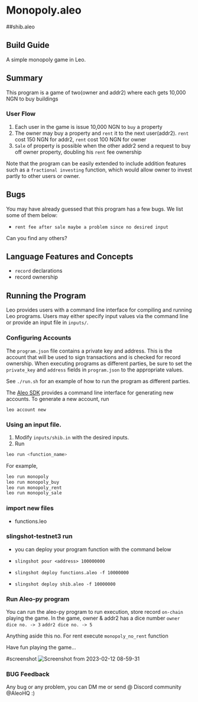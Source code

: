 # Monopoly.aleo

##shib.aleo 

## Build Guide
<!-- # 🏦 Monopoly Game -->


A simple monopoly game in Leo.

## Summary

This program is a game of two(owner and addr2) where each gets 10,000 NGN to buy buildings

### User Flow
1. Each user in the game is issue 10,000 NGN to `buy` a property
2. The owner may buy a property and `rent` it to the next user(addr2). `rent` cost 150 NGN for addr2, `rent` cost 100 NGN for owner
3. `Sale` of property is possible when the other addr2 send a request to buy off owner property, doubling his `rent` fee ownership

Note that the program can be easily extended to include addition features such as a `fractional investing` function, which would allow owner to invest partly to other users or owner.

## Bugs

You may have already guessed that this program has a few bugs. We list some of them below: 
- `rent fee after sale maybe a problem since no desired input`

Can you find any others?

## Language Features and Concepts
- `record` declarations
- record ownership

## Running the Program

Leo provides users with a command line interface for compiling and running Leo programs.
Users may either specify input values via the command line or provide an input file in `inputs/`.

### Configuring Accounts
The `program.json` file contains a private key and address.
This is the account that will be used to sign transactions and is checked for record ownership.
When executing programs as different parties, be sure to set the `private_key` and `address` fields in `program.json` to the appropriate values.


See `./run.sh` for an example of how to run the program as different parties.


The [Aleo SDK](https://github.com/AleoHQ/leo/tree/testnet3) provides a command line interface for generating new accounts.
To generate a new account, run
```
leo account new
```


### Using an input file.
1. Modify `inputs/shib.in` with the desired inputs.
2. Run
```bash
leo run <function_name>
```
For example,
```bash
leo run monopoly
leo run monopoly_buy
leo run monopoly_rent
leo run monopoly_sale
```

### import new files
- functions.leo


### slingshot-testnet3 run
- you can deploy your program function with the command below

- ``` slingshot pour <address> 100000000 ```
- ``` slingshot deploy functions.aleo -f 10000000 ```
- ``` slingshot deploy shib.aleo -f 10000000 ```


### Run Aleo-py program
You can run the aleo-py program to run execution, store record `on-chain` 
playing the game. 
In the game, owner & addr2 has a dice number
`owner dice no. -> 3`
`addr2 dice no. -> 5`

Anything aside this no. For rent execute `monopoly_no_rent` function 

Have fun playing the game...

#screenshot
![Screenshot from 2023-02-12 08-59-31](https://user-images.githubusercontent.com/24855083/218329735-f3b4d2d9-08a8-4b9c-b2e7-0881aef7a173.png)



### BUG Feedback
Any bug or any problem, you can DM me or send @ Discord community @AleoHQ :)

